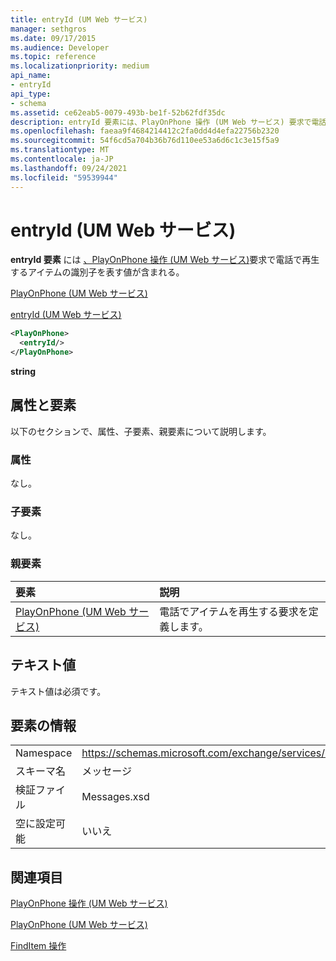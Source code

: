 ```yaml
---
title: entryId (UM Web サービス)
manager: sethgros
ms.date: 09/17/2015
ms.audience: Developer
ms.topic: reference
ms.localizationpriority: medium
api_name:
- entryId
api_type:
- schema
ms.assetid: ce62eab5-0079-493b-be1f-52b62fdf35dc
description: entryId 要素には、PlayOnPhone 操作 (UM Web サービス) 要求で電話で再生するアイテムの識別子を表す値が含まれる。
ms.openlocfilehash: faeaa9f4684214412c2fa0dd4d4efa22756b2320
ms.sourcegitcommit: 54f6cd5a704b36b76d110ee53a6d6c1c3e15f5a9
ms.translationtype: MT
ms.contentlocale: ja-JP
ms.lasthandoff: 09/24/2021
ms.locfileid: "59539944"
---
```

# <a name="entryid-um-web-service"></a>entryId (UM Web サービス)

**entryId 要素** には [、PlayOnPhone 操作 (UM Web サービス)](playonphone-operation-um-web-service.md)要求で電話で再生するアイテムの識別子を表す値が含まれる。 
  
[PlayOnPhone (UM Web サービス)](playonphone-um-web-service.md)
  
[entryId (UM Web サービス)](entryid-um-web-service.md)
  
```xml
<PlayOnPhone>
  <entryId/>
</PlayOnPhone>
```

 **string**
## <a name="attributes-and-elements"></a>属性と要素

以下のセクションで、属性、子要素、親要素について説明します。
  
### <a name="attributes"></a>属性

なし。
  
### <a name="child-elements"></a>子要素

なし。
  
### <a name="parent-elements"></a>親要素

|**要素**|**説明**|
|:-----|:-----|
|[PlayOnPhone (UM Web サービス)](playonphone-um-web-service.md) <br/> |電話でアイテムを再生する要求を定義します。  <br/> |
   
## <a name="text-value"></a>テキスト値

テキスト値は必須です。
  
## <a name="element-information"></a>要素の情報

|||
|:-----|:-----|
|Namespace  <br/> |https://schemas.microsoft.com/exchange/services/2006/messages  <br/> |
|スキーマ名  <br/> |メッセージ  <br/> |
|検証ファイル  <br/> |Messages.xsd  <br/> |
|空に設定可能  <br/> |いいえ  <br/> |
   
## <a name="see-also"></a>関連項目



[PlayOnPhone 操作 (UM Web サービス)](playonphone-operation-um-web-service.md)
  
[PlayOnPhone (UM Web サービス)](playonphone-um-web-service.md)
  
[FindItem 操作](finditem-operation.md)

